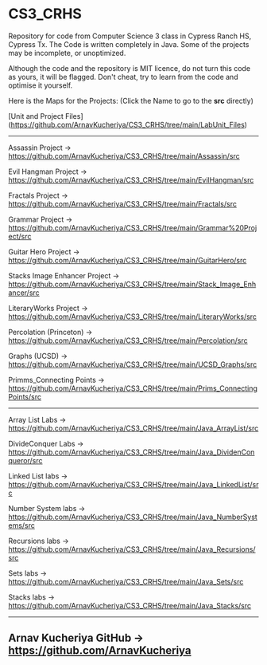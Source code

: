 # CS3_CRHS
Repository for code from Computer Science 3 class in Cypress Ranch HS, Cypress Tx.
The Code is written completely in Java. 
Some of the projects may be incomplete, or unoptimized.

Although the code and the repository is MIT licence, do not turn this code as yours, it will be flagged. Don't cheat, try to learn from the code and optimise it yourself.

Here is the Maps for the Projects:
(Click the Name to go to the **src** directly)

[Unit and Project Files] (https://github.com/ArnavKucheriya/CS3_CRHS/tree/main/LabUnit_Files)

--------------------------------------------------------------------------------------------------------------------------------------------------------------------

Assassin Project -> https://github.com/ArnavKucheriya/CS3_CRHS/tree/main/Assassin/src 

Evil Hangman Project -> https://github.com/ArnavKucheriya/CS3_CRHS/tree/main/EvilHangman/src 

Fractals Project -> https://github.com/ArnavKucheriya/CS3_CRHS/tree/main/Fractals/src 

Grammar Project -> https://github.com/ArnavKucheriya/CS3_CRHS/tree/main/Grammar%20Project/src 

Guitar Hero Project -> https://github.com/ArnavKucheriya/CS3_CRHS/tree/main/GuitarHero/src 

Stacks Image Enhancer Project -> https://github.com/ArnavKucheriya/CS3_CRHS/tree/main/Stack_Image_Enhancer/src 

LiteraryWorks Project -> https://github.com/ArnavKucheriya/CS3_CRHS/tree/main/LiteraryWorks/src 

Percolation (Princeton) -> https://github.com/ArnavKucheriya/CS3_CRHS/tree/main/Percolation/src

Graphs (UCSD) -> https://github.com/ArnavKucheriya/CS3_CRHS/tree/main/UCSD_Graphs/src

Primms_Connecting Points -> https://github.com/ArnavKucheriya/CS3_CRHS/tree/main/Prims_ConnectingPoints/src
 
--------------------------------------------------------------------------------------------------------------------------------------------------------------------
 
Array List Labs -> https://github.com/ArnavKucheriya/CS3_CRHS/tree/main/Java_ArrayList/src 

DivideConquer Labs -> https://github.com/ArnavKucheriya/CS3_CRHS/tree/main/Java_DividenConqueror/src 

Linked List labs -> https://github.com/ArnavKucheriya/CS3_CRHS/tree/main/Java_LinkedList/src 

Number System labs -> https://github.com/ArnavKucheriya/CS3_CRHS/tree/main/Java_NumberSystems/src 

Recursions labs -> https://github.com/ArnavKucheriya/CS3_CRHS/tree/main/Java_Recursions/src 

Sets labs -> https://github.com/ArnavKucheriya/CS3_CRHS/tree/main/Java_Sets/src 

Stacks labs -> https://github.com/ArnavKucheriya/CS3_CRHS/tree/main/Java_Stacks/src 

--------------------------------------------------------------------------------------------------------------------------------------------------------------------

Arnav Kucheriya GitHub -> https://github.com/ArnavKucheriya
--------------------------------------------------------------------------------------------------------------------------------------------------------------------

